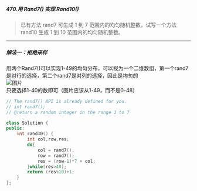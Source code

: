 ##### 470.用 Rand7() 实现 Rand10()
> 已有方法 rand7 可生成 1 到 7 范围内的均匀随机整数，试写一个方法 rand10 生成 1 到 10 范围内的均匀随机整数。  

***
##### 解法一：拒绝采样
用两个Rand7()可以实现1-49的均匀分布，可以视为一个二维数组，第一个rand7是对行的选择，第二个rand7是对列的选择，因此是均匀的  
![图片](https://pic.leetcode-cn.com/1601037282-xNMbUe-image.png)  
只要选择1-40的数即可（图片应该从1-49，而不是0-48）
```c++
// The rand7() API is already defined for you.
// int rand7();
// @return a random integer in the range 1 to 7

class Solution {
public:
    int rand10() {
        int col,row,res;
        do{
            col = rand7();
            row = rand7();
            res = (row-1)*7 + col;
        }while(res>40);
        return (res%10)+1;
    }
};
```
